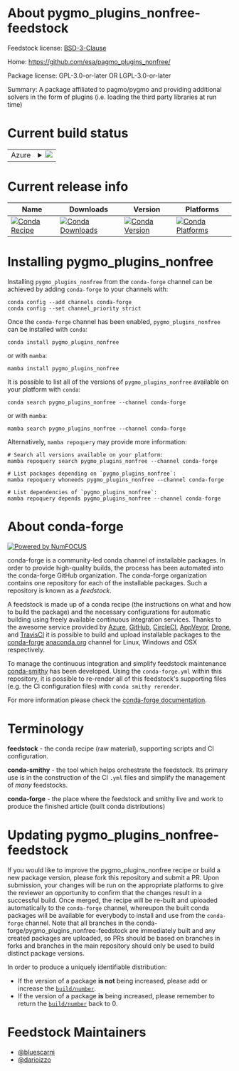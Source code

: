 About pygmo_plugins_nonfree-feedstock
=====================================

Feedstock license: [BSD-3-Clause](https://github.com/conda-forge/pygmo_plugins_nonfree-feedstock/blob/main/LICENSE.txt)

Home: https://github.com/esa/pagmo_plugins_nonfree/

Package license: GPL-3.0-or-later OR LGPL-3.0-or-later

Summary: A package affiliated to pagmo/pygmo and providing additional solvers in the form of plugins (i.e. loading the third party libraries at run time)

Current build status
====================


<table>
    
  <tr>
    <td>Azure</td>
    <td>
      <details>
        <summary>
          <a href="https://dev.azure.com/conda-forge/feedstock-builds/_build/latest?definitionId=5377&branchName=main">
            <img src="https://dev.azure.com/conda-forge/feedstock-builds/_apis/build/status/pygmo_plugins_nonfree-feedstock?branchName=main">
          </a>
        </summary>
        <table>
          <thead><tr><th>Variant</th><th>Status</th></tr></thead>
          <tbody><tr>
              <td>linux_64_python3.10.____cpython</td>
              <td>
                <a href="https://dev.azure.com/conda-forge/feedstock-builds/_build/latest?definitionId=5377&branchName=main">
                  <img src="https://dev.azure.com/conda-forge/feedstock-builds/_apis/build/status/pygmo_plugins_nonfree-feedstock?branchName=main&jobName=linux&configuration=linux%20linux_64_python3.10.____cpython" alt="variant">
                </a>
              </td>
            </tr><tr>
              <td>linux_64_python3.11.____cpython</td>
              <td>
                <a href="https://dev.azure.com/conda-forge/feedstock-builds/_build/latest?definitionId=5377&branchName=main">
                  <img src="https://dev.azure.com/conda-forge/feedstock-builds/_apis/build/status/pygmo_plugins_nonfree-feedstock?branchName=main&jobName=linux&configuration=linux%20linux_64_python3.11.____cpython" alt="variant">
                </a>
              </td>
            </tr><tr>
              <td>linux_64_python3.12.____cpython</td>
              <td>
                <a href="https://dev.azure.com/conda-forge/feedstock-builds/_build/latest?definitionId=5377&branchName=main">
                  <img src="https://dev.azure.com/conda-forge/feedstock-builds/_apis/build/status/pygmo_plugins_nonfree-feedstock?branchName=main&jobName=linux&configuration=linux%20linux_64_python3.12.____cpython" alt="variant">
                </a>
              </td>
            </tr><tr>
              <td>linux_64_python3.13.____cp313</td>
              <td>
                <a href="https://dev.azure.com/conda-forge/feedstock-builds/_build/latest?definitionId=5377&branchName=main">
                  <img src="https://dev.azure.com/conda-forge/feedstock-builds/_apis/build/status/pygmo_plugins_nonfree-feedstock?branchName=main&jobName=linux&configuration=linux%20linux_64_python3.13.____cp313" alt="variant">
                </a>
              </td>
            </tr><tr>
              <td>osx_64_python3.10.____cpython</td>
              <td>
                <a href="https://dev.azure.com/conda-forge/feedstock-builds/_build/latest?definitionId=5377&branchName=main">
                  <img src="https://dev.azure.com/conda-forge/feedstock-builds/_apis/build/status/pygmo_plugins_nonfree-feedstock?branchName=main&jobName=osx&configuration=osx%20osx_64_python3.10.____cpython" alt="variant">
                </a>
              </td>
            </tr><tr>
              <td>osx_64_python3.11.____cpython</td>
              <td>
                <a href="https://dev.azure.com/conda-forge/feedstock-builds/_build/latest?definitionId=5377&branchName=main">
                  <img src="https://dev.azure.com/conda-forge/feedstock-builds/_apis/build/status/pygmo_plugins_nonfree-feedstock?branchName=main&jobName=osx&configuration=osx%20osx_64_python3.11.____cpython" alt="variant">
                </a>
              </td>
            </tr><tr>
              <td>osx_64_python3.12.____cpython</td>
              <td>
                <a href="https://dev.azure.com/conda-forge/feedstock-builds/_build/latest?definitionId=5377&branchName=main">
                  <img src="https://dev.azure.com/conda-forge/feedstock-builds/_apis/build/status/pygmo_plugins_nonfree-feedstock?branchName=main&jobName=osx&configuration=osx%20osx_64_python3.12.____cpython" alt="variant">
                </a>
              </td>
            </tr><tr>
              <td>osx_64_python3.13.____cp313</td>
              <td>
                <a href="https://dev.azure.com/conda-forge/feedstock-builds/_build/latest?definitionId=5377&branchName=main">
                  <img src="https://dev.azure.com/conda-forge/feedstock-builds/_apis/build/status/pygmo_plugins_nonfree-feedstock?branchName=main&jobName=osx&configuration=osx%20osx_64_python3.13.____cp313" alt="variant">
                </a>
              </td>
            </tr><tr>
              <td>osx_arm64_python3.10.____cpython</td>
              <td>
                <a href="https://dev.azure.com/conda-forge/feedstock-builds/_build/latest?definitionId=5377&branchName=main">
                  <img src="https://dev.azure.com/conda-forge/feedstock-builds/_apis/build/status/pygmo_plugins_nonfree-feedstock?branchName=main&jobName=osx&configuration=osx%20osx_arm64_python3.10.____cpython" alt="variant">
                </a>
              </td>
            </tr><tr>
              <td>osx_arm64_python3.11.____cpython</td>
              <td>
                <a href="https://dev.azure.com/conda-forge/feedstock-builds/_build/latest?definitionId=5377&branchName=main">
                  <img src="https://dev.azure.com/conda-forge/feedstock-builds/_apis/build/status/pygmo_plugins_nonfree-feedstock?branchName=main&jobName=osx&configuration=osx%20osx_arm64_python3.11.____cpython" alt="variant">
                </a>
              </td>
            </tr><tr>
              <td>osx_arm64_python3.12.____cpython</td>
              <td>
                <a href="https://dev.azure.com/conda-forge/feedstock-builds/_build/latest?definitionId=5377&branchName=main">
                  <img src="https://dev.azure.com/conda-forge/feedstock-builds/_apis/build/status/pygmo_plugins_nonfree-feedstock?branchName=main&jobName=osx&configuration=osx%20osx_arm64_python3.12.____cpython" alt="variant">
                </a>
              </td>
            </tr><tr>
              <td>osx_arm64_python3.13.____cp313</td>
              <td>
                <a href="https://dev.azure.com/conda-forge/feedstock-builds/_build/latest?definitionId=5377&branchName=main">
                  <img src="https://dev.azure.com/conda-forge/feedstock-builds/_apis/build/status/pygmo_plugins_nonfree-feedstock?branchName=main&jobName=osx&configuration=osx%20osx_arm64_python3.13.____cp313" alt="variant">
                </a>
              </td>
            </tr><tr>
              <td>win_64_python3.10.____cpython</td>
              <td>
                <a href="https://dev.azure.com/conda-forge/feedstock-builds/_build/latest?definitionId=5377&branchName=main">
                  <img src="https://dev.azure.com/conda-forge/feedstock-builds/_apis/build/status/pygmo_plugins_nonfree-feedstock?branchName=main&jobName=win&configuration=win%20win_64_python3.10.____cpython" alt="variant">
                </a>
              </td>
            </tr><tr>
              <td>win_64_python3.11.____cpython</td>
              <td>
                <a href="https://dev.azure.com/conda-forge/feedstock-builds/_build/latest?definitionId=5377&branchName=main">
                  <img src="https://dev.azure.com/conda-forge/feedstock-builds/_apis/build/status/pygmo_plugins_nonfree-feedstock?branchName=main&jobName=win&configuration=win%20win_64_python3.11.____cpython" alt="variant">
                </a>
              </td>
            </tr><tr>
              <td>win_64_python3.12.____cpython</td>
              <td>
                <a href="https://dev.azure.com/conda-forge/feedstock-builds/_build/latest?definitionId=5377&branchName=main">
                  <img src="https://dev.azure.com/conda-forge/feedstock-builds/_apis/build/status/pygmo_plugins_nonfree-feedstock?branchName=main&jobName=win&configuration=win%20win_64_python3.12.____cpython" alt="variant">
                </a>
              </td>
            </tr><tr>
              <td>win_64_python3.13.____cp313</td>
              <td>
                <a href="https://dev.azure.com/conda-forge/feedstock-builds/_build/latest?definitionId=5377&branchName=main">
                  <img src="https://dev.azure.com/conda-forge/feedstock-builds/_apis/build/status/pygmo_plugins_nonfree-feedstock?branchName=main&jobName=win&configuration=win%20win_64_python3.13.____cp313" alt="variant">
                </a>
              </td>
            </tr>
          </tbody>
        </table>
      </details>
    </td>
  </tr>
</table>

Current release info
====================

| Name | Downloads | Version | Platforms |
| --- | --- | --- | --- |
| [![Conda Recipe](https://img.shields.io/badge/recipe-pygmo__plugins__nonfree-green.svg)](https://anaconda.org/conda-forge/pygmo_plugins_nonfree) | [![Conda Downloads](https://img.shields.io/conda/dn/conda-forge/pygmo_plugins_nonfree.svg)](https://anaconda.org/conda-forge/pygmo_plugins_nonfree) | [![Conda Version](https://img.shields.io/conda/vn/conda-forge/pygmo_plugins_nonfree.svg)](https://anaconda.org/conda-forge/pygmo_plugins_nonfree) | [![Conda Platforms](https://img.shields.io/conda/pn/conda-forge/pygmo_plugins_nonfree.svg)](https://anaconda.org/conda-forge/pygmo_plugins_nonfree) |

Installing pygmo_plugins_nonfree
================================

Installing `pygmo_plugins_nonfree` from the `conda-forge` channel can be achieved by adding `conda-forge` to your channels with:

```
conda config --add channels conda-forge
conda config --set channel_priority strict
```

Once the `conda-forge` channel has been enabled, `pygmo_plugins_nonfree` can be installed with `conda`:

```
conda install pygmo_plugins_nonfree
```

or with `mamba`:

```
mamba install pygmo_plugins_nonfree
```

It is possible to list all of the versions of `pygmo_plugins_nonfree` available on your platform with `conda`:

```
conda search pygmo_plugins_nonfree --channel conda-forge
```

or with `mamba`:

```
mamba search pygmo_plugins_nonfree --channel conda-forge
```

Alternatively, `mamba repoquery` may provide more information:

```
# Search all versions available on your platform:
mamba repoquery search pygmo_plugins_nonfree --channel conda-forge

# List packages depending on `pygmo_plugins_nonfree`:
mamba repoquery whoneeds pygmo_plugins_nonfree --channel conda-forge

# List dependencies of `pygmo_plugins_nonfree`:
mamba repoquery depends pygmo_plugins_nonfree --channel conda-forge
```


About conda-forge
=================

[![Powered by
NumFOCUS](https://img.shields.io/badge/powered%20by-NumFOCUS-orange.svg?style=flat&colorA=E1523D&colorB=007D8A)](https://numfocus.org)

conda-forge is a community-led conda channel of installable packages.
In order to provide high-quality builds, the process has been automated into the
conda-forge GitHub organization. The conda-forge organization contains one repository
for each of the installable packages. Such a repository is known as a *feedstock*.

A feedstock is made up of a conda recipe (the instructions on what and how to build
the package) and the necessary configurations for automatic building using freely
available continuous integration services. Thanks to the awesome service provided by
[Azure](https://azure.microsoft.com/en-us/services/devops/), [GitHub](https://github.com/),
[CircleCI](https://circleci.com/), [AppVeyor](https://www.appveyor.com/),
[Drone](https://cloud.drone.io/welcome), and [TravisCI](https://travis-ci.com/)
it is possible to build and upload installable packages to the
[conda-forge](https://anaconda.org/conda-forge) [anaconda.org](https://anaconda.org/)
channel for Linux, Windows and OSX respectively.

To manage the continuous integration and simplify feedstock maintenance
[conda-smithy](https://github.com/conda-forge/conda-smithy) has been developed.
Using the ``conda-forge.yml`` within this repository, it is possible to re-render all of
this feedstock's supporting files (e.g. the CI configuration files) with ``conda smithy rerender``.

For more information please check the [conda-forge documentation](https://conda-forge.org/docs/).

Terminology
===========

**feedstock** - the conda recipe (raw material), supporting scripts and CI configuration.

**conda-smithy** - the tool which helps orchestrate the feedstock.
                   Its primary use is in the construction of the CI ``.yml`` files
                   and simplify the management of *many* feedstocks.

**conda-forge** - the place where the feedstock and smithy live and work to
                  produce the finished article (built conda distributions)


Updating pygmo_plugins_nonfree-feedstock
========================================

If you would like to improve the pygmo_plugins_nonfree recipe or build a new
package version, please fork this repository and submit a PR. Upon submission,
your changes will be run on the appropriate platforms to give the reviewer an
opportunity to confirm that the changes result in a successful build. Once
merged, the recipe will be re-built and uploaded automatically to the
`conda-forge` channel, whereupon the built conda packages will be available for
everybody to install and use from the `conda-forge` channel.
Note that all branches in the conda-forge/pygmo_plugins_nonfree-feedstock are
immediately built and any created packages are uploaded, so PRs should be based
on branches in forks and branches in the main repository should only be used to
build distinct package versions.

In order to produce a uniquely identifiable distribution:
 * If the version of a package **is not** being increased, please add or increase
   the [``build/number``](https://docs.conda.io/projects/conda-build/en/latest/resources/define-metadata.html#build-number-and-string).
 * If the version of a package **is** being increased, please remember to return
   the [``build/number``](https://docs.conda.io/projects/conda-build/en/latest/resources/define-metadata.html#build-number-and-string)
   back to 0.

Feedstock Maintainers
=====================

* [@bluescarni](https://github.com/bluescarni/)
* [@darioizzo](https://github.com/darioizzo/)

